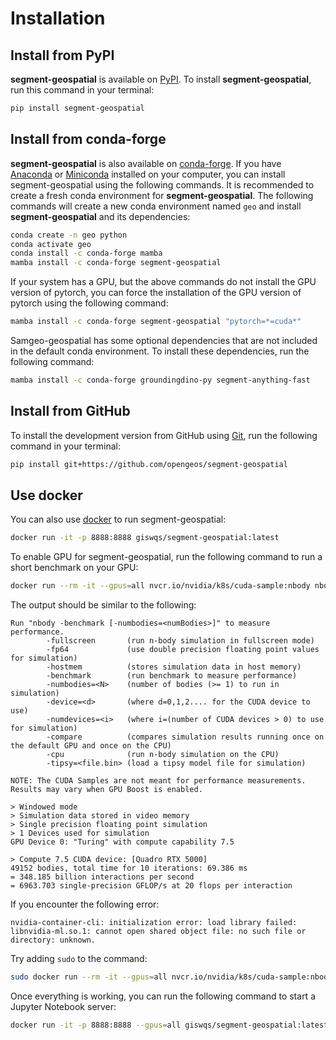 # Installation

## Install from PyPI

**segment-geospatial** is available on [PyPI](https://pypi.org/project/segment-geospatial/). To install **segment-geospatial**, run this command in your terminal:

```bash
pip install segment-geospatial
```

## Install from conda-forge

**segment-geospatial** is also available on [conda-forge](https://anaconda.org/conda-forge/segment-geospatial). If you have
[Anaconda](https://www.anaconda.com/distribution/#download-section) or [Miniconda](https://docs.conda.io/en/latest/miniconda.html) installed on your computer, you can install segment-geospatial using the following commands. It is recommended to create a fresh conda environment for **segment-geospatial**. The following commands will create a new conda environment named `geo` and install **segment-geospatial** and its dependencies:

```bash
conda create -n geo python
conda activate geo
conda install -c conda-forge mamba
mamba install -c conda-forge segment-geospatial
```

If your system has a GPU, but the above commands do not install the GPU version of pytorch, you can force the installation of the GPU version of pytorch using the following command:

```bash
mamba install -c conda-forge segment-geospatial "pytorch=*=cuda*"
```

Samgeo-geospatial has some optional dependencies that are not included in the default conda environment. To install these dependencies, run the following command:

```bash
mamba install -c conda-forge groundingdino-py segment-anything-fast
```

## Install from GitHub

To install the development version from GitHub using [Git](https://git-scm.com/), run the following command in your terminal:

```bash
pip install git+https://github.com/opengeos/segment-geospatial
```

## Use docker

You can also use [docker](https://hub.docker.com/r/giswqs/segment-geospatial/) to run segment-geospatial:

```bash
docker run -it -p 8888:8888 giswqs/segment-geospatial:latest
```

To enable GPU for segment-geospatial, run the following command to run a short benchmark on your GPU:

```bash
docker run --rm -it --gpus=all nvcr.io/nvidia/k8s/cuda-sample:nbody nbody -gpu -benchmark
```

The output should be similar to the following:

```text
Run "nbody -benchmark [-numbodies=<numBodies>]" to measure performance.
        -fullscreen       (run n-body simulation in fullscreen mode)
        -fp64             (use double precision floating point values for simulation)
        -hostmem          (stores simulation data in host memory)
        -benchmark        (run benchmark to measure performance)
        -numbodies=<N>    (number of bodies (>= 1) to run in simulation)
        -device=<d>       (where d=0,1,2.... for the CUDA device to use)
        -numdevices=<i>   (where i=(number of CUDA devices > 0) to use for simulation)
        -compare          (compares simulation results running once on the default GPU and once on the CPU)
        -cpu              (run n-body simulation on the CPU)
        -tipsy=<file.bin> (load a tipsy model file for simulation)

NOTE: The CUDA Samples are not meant for performance measurements. Results may vary when GPU Boost is enabled.

> Windowed mode
> Simulation data stored in video memory
> Single precision floating point simulation
> 1 Devices used for simulation
GPU Device 0: "Turing" with compute capability 7.5

> Compute 7.5 CUDA device: [Quadro RTX 5000]
49152 bodies, total time for 10 iterations: 69.386 ms
= 348.185 billion interactions per second
= 6963.703 single-precision GFLOP/s at 20 flops per interaction
```

If you encounter the following error:

```text
nvidia-container-cli: initialization error: load library failed: libnvidia-ml.so.1: cannot open shared object file: no such file or directory: unknown.
```

Try adding `sudo` to the command:

```bash
sudo docker run --rm -it --gpus=all nvcr.io/nvidia/k8s/cuda-sample:nbody nbody -gpu -benchmark
```

Once everything is working, you can run the following command to start a Jupyter Notebook server:

```bash
docker run -it -p 8888:8888 --gpus=all giswqs/segment-geospatial:latest
```
